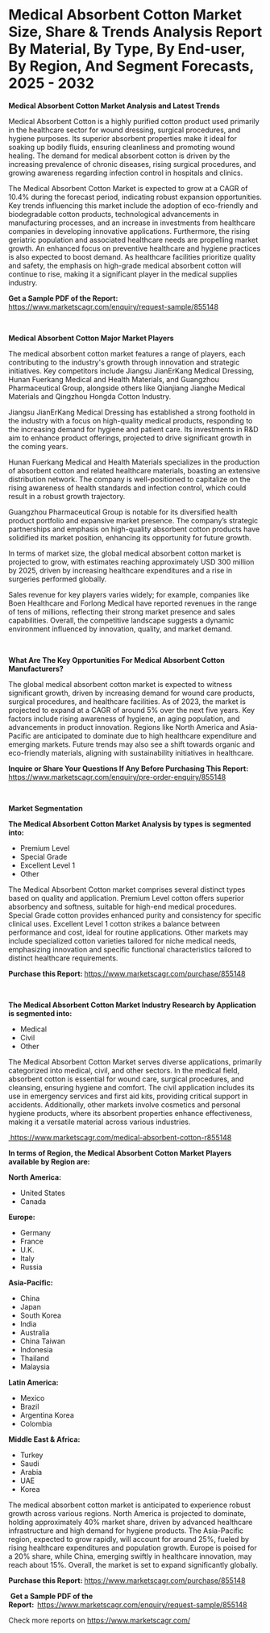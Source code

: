 <p><h1>Medical Absorbent Cotton Market Size, Share & Trends Analysis Report By Material, By Type, By End-user, By Region, And Segment Forecasts, 2025 - 2032</h1></p><p><strong>Medical Absorbent Cotton Market Analysis and Latest Trends</strong></p>
<p><p>Medical Absorbent Cotton is a highly purified cotton product used primarily in the healthcare sector for wound dressing, surgical procedures, and hygiene purposes. Its superior absorbent properties make it ideal for soaking up bodily fluids, ensuring cleanliness and promoting wound healing. The demand for medical absorbent cotton is driven by the increasing prevalence of chronic diseases, rising surgical procedures, and growing awareness regarding infection control in hospitals and clinics.</p><p>The Medical Absorbent Cotton Market is expected to grow at a CAGR of 10.4% during the forecast period, indicating robust expansion opportunities. Key trends influencing this market include the adoption of eco-friendly and biodegradable cotton products, technological advancements in manufacturing processes, and an increase in investments from healthcare companies in developing innovative applications. Furthermore, the rising geriatric population and associated healthcare needs are propelling market growth. An enhanced focus on preventive healthcare and hygiene practices is also expected to boost demand. As healthcare facilities prioritize quality and safety, the emphasis on high-grade medical absorbent cotton will continue to rise, making it a significant player in the medical supplies industry.</p></p>
<p><strong>Get a Sample PDF of the Report:&nbsp;</strong> <a href="https://www.marketscagr.com/enquiry/request-sample/855148?utm_campaign=2461&utm_medium=2&utm_source=Github&utm_content=ia&utm_term=04032025&utm_id=medical-absorbent-cotton">https://www.marketscagr.com/enquiry/request-sample/855148</a></p>
<p>&nbsp;</p>
<p><strong>Medical Absorbent Cotton Major Market Players</strong></p>
<p><p>The medical absorbent cotton market features a range of players, each contributing to the industry's growth through innovation and strategic initiatives. Key competitors include Jiangsu JianErKang Medical Dressing, Hunan Fuerkang Medical and Health Materials, and Guangzhou Pharmaceutical Group, alongside others like Qianjiang Jianghe Medical Materials and Qingzhou Hongda Cotton Industry.</p><p>Jiangsu JianErKang Medical Dressing has established a strong foothold in the industry with a focus on high-quality medical products, responding to the increasing demand for hygiene and patient care. Its investments in R&D aim to enhance product offerings, projected to drive significant growth in the coming years.</p><p>Hunan Fuerkang Medical and Health Materials specializes in the production of absorbent cotton and related healthcare materials, boasting an extensive distribution network. The company is well-positioned to capitalize on the rising awareness of health standards and infection control, which could result in a robust growth trajectory.</p><p>Guangzhou Pharmaceutical Group is notable for its diversified health product portfolio and expansive market presence. The company’s strategic partnerships and emphasis on high-quality absorbent cotton products have solidified its market position, enhancing its opportunity for future growth. </p><p>In terms of market size, the global medical absorbent cotton market is projected to grow, with estimates reaching approximately USD 300 million by 2025, driven by increasing healthcare expenditures and a rise in surgeries performed globally. </p><p>Sales revenue for key players varies widely; for example, companies like Boen Healthcare and Forlong Medical have reported revenues in the range of tens of millions, reflecting their strong market presence and sales capabilities. Overall, the competitive landscape suggests a dynamic environment influenced by innovation, quality, and market demand.</p></p>
<p>&nbsp;</p>
<p><strong>What Are The Key Opportunities For Medical Absorbent Cotton Manufacturers?</strong></p>
<p><p>The global medical absorbent cotton market is expected to witness significant growth, driven by increasing demand for wound care products, surgical procedures, and healthcare facilities. As of 2023, the market is projected to expand at a CAGR of around 5% over the next five years. Key factors include rising awareness of hygiene, an aging population, and advancements in product innovation. Regions like North America and Asia-Pacific are anticipated to dominate due to high healthcare expenditure and emerging markets. Future trends may also see a shift towards organic and eco-friendly materials, aligning with sustainability initiatives in healthcare.</p></p>
<p><strong>Inquire or Share Your Questions If Any Before Purchasing This Report:</strong> <a href="https://www.marketscagr.com/enquiry/pre-order-enquiry/855148?utm_campaign=2461&utm_medium=2&utm_source=Github&utm_content=ia&utm_term=04032025&utm_id=medical-absorbent-cotton">https://www.marketscagr.com/enquiry/pre-order-enquiry/855148</a></p>
<p>&nbsp;</p>
<p><strong>Market Segmentation</strong></p>
<p><strong>The Medical Absorbent Cotton Market Analysis by types is segmented into:</strong></p>
<p><ul><li>Premium Level</li><li>Special Grade</li><li>Excellent Level 1</li><li>Other</li></ul></p>
<p><p>The Medical Absorbent Cotton market comprises several distinct types based on quality and application. Premium Level cotton offers superior absorbency and softness, suitable for high-end medical procedures. Special Grade cotton provides enhanced purity and consistency for specific clinical uses. Excellent Level 1 cotton strikes a balance between performance and cost, ideal for routine applications. Other markets may include specialized cotton varieties tailored for niche medical needs, emphasizing innovation and specific functional characteristics tailored to distinct healthcare requirements.</p></p>
<p><strong>Purchase this Report:&nbsp;</strong><a href="https://www.marketscagr.com/purchase/855148?utm_campaign=2461&utm_medium=2&utm_source=Github&utm_content=ia&utm_term=04032025&utm_id=medical-absorbent-cotton">https://www.marketscagr.com/purchase/855148</a></p>
<p>&nbsp;</p>
<p><strong>The Medical Absorbent Cotton Market Industry Research by Application is segmented into:</strong></p>
<p><ul><li>Medical</li><li>Civil</li><li>Other</li></ul></p>
<p><p>The Medical Absorbent Cotton Market serves diverse applications, primarily categorized into medical, civil, and other sectors. In the medical field, absorbent cotton is essential for wound care, surgical procedures, and cleansing, ensuring hygiene and comfort. The civil application includes its use in emergency services and first aid kits, providing critical support in accidents. Additionally, other markets involve cosmetics and personal hygiene products, where its absorbent properties enhance effectiveness, making it a versatile material across various industries.</p></p>
<p><a href="https://www.marketscagr.com/medical-absorbent-cotton-r855148?utm_campaign=2461&utm_medium=2&utm_source=Github&utm_content=ia&utm_term=04032025&utm_id=medical-absorbent-cotton">&nbsp;https://www.marketscagr.com/medical-absorbent-cotton-r855148</a></p>
<p><strong>In terms of Region, the Medical Absorbent Cotton Market Players available by Region are:</strong></p>
<p>
    <p> <strong> North America: </strong>
        <ul>
            <li>United States</li>
            <li>Canada</li>
        </ul>
        </p> 
    <p> <strong> Europe: </strong>
        <ul>
            <li>Germany</li>
            <li>France</li>
            <li>U.K.</li>
            <li>Italy</li>
            <li>Russia</li>
        </ul>
        </p> 
    <p> <strong> Asia-Pacific: </strong>
        <ul>
            <li>China</li>
            <li>Japan</li>
            <li>South Korea</li>
            <li>India</li>
            <li>Australia</li>
            <li>China Taiwan</li>
            <li>Indonesia</li>
            <li>Thailand</li>
            <li>Malaysia</li>
        </ul>
        </p> 
    <p> <strong> Latin America: </strong>
        <ul>
            <li>Mexico</li>
            <li>Brazil</li>
            <li>Argentina Korea</li>
            <li>Colombia</li>
        </ul>
        </p> 
    <p> <strong> Middle East & Africa: </strong>
        <ul>
            <li>Turkey</li>
            <li>Saudi</li>
            <li>Arabia</li>
            <li>UAE</li>
            <li>Korea</li>
        </ul>
    </p>
    </p>
<p><p>The medical absorbent cotton market is anticipated to experience robust growth across various regions. North America is projected to dominate, holding approximately 40% market share, driven by advanced healthcare infrastructure and high demand for hygiene products. The Asia-Pacific region, expected to grow rapidly, will account for around 25%, fueled by rising healthcare expenditures and population growth. Europe is poised for a 20% share, while China, emerging swiftly in healthcare innovation, may reach about 15%. Overall, the market is set to expand significantly globally.</p></p>
<p><strong>Purchase this Report: </strong><a href="https://www.marketscagr.com/purchase/855148?utm_campaign=2461&utm_medium=2&utm_source=Github&utm_content=ia&utm_term=04032025&utm_id=medical-absorbent-cotton">https://www.marketscagr.com/purchase/855148</a></p>
<p>&nbsp;<strong>Get a Sample PDF of the Report:&nbsp;&nbsp;</strong><a href="https://www.marketscagr.com/enquiry/request-sample/855148?utm_campaign=2461&utm_medium=2&utm_source=Github&utm_content=ia&utm_term=04032025&utm_id=medical-absorbent-cotton">https://www.marketscagr.com/enquiry/request-sample/855148</a></p>
<p><strong></strong></p>
<p>Check more reports on <a href="https://www.marketscagr.com/?utm_campaign=2461&utm_medium=2&utm_source=Github&utm_content=ia&utm_term=04032025&utm_id=medical-absorbent-cotton">https://www.marketscagr.com/</a></p>